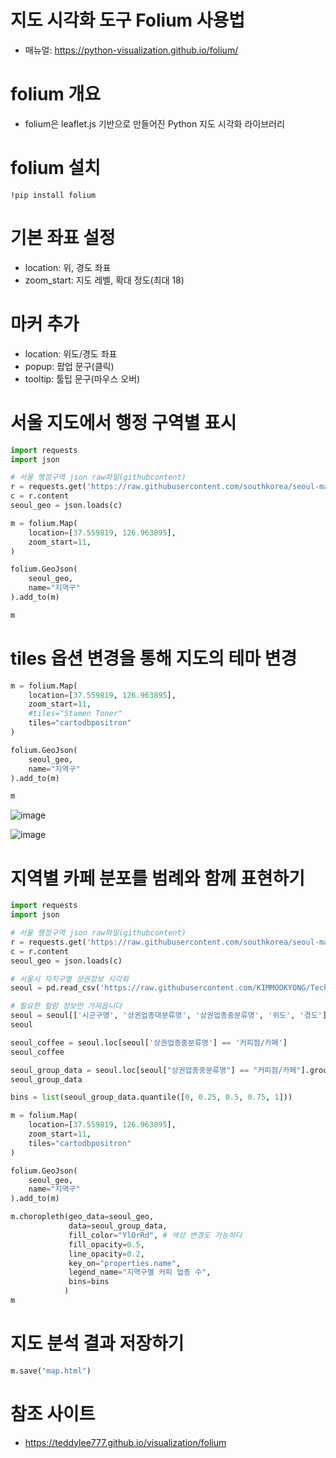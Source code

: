 # 지도 시각화 도구 Folium 사용법
- 매뉴얼: https://python-visualization.github.io/folium/

# folium 개요
- folium은 leaflet.js 기반으로 만들어진 Python 지도 시각화 라이브러리

# folium 설치
```
!pip install folium

```

# 기본 좌표 설정
- location: 위, 경도 좌표
- zoom_start: 지도 레벨, 확대 정도(최대 18)

# 마커 추가
- location: 위도/경도 좌표
- popup: 팝업 문구(클릭)
- tooltip: 툴팁 문구(마우스 오버)


# 서울 지도에서 행정 구역별 표시
```python
import requests
import json

# 서울 행정구역 json raw파일(githubcontent)
r = requests.get('https://raw.githubusercontent.com/southkorea/seoul-maps/master/kostat/2013/json/seoul_municipalities_geo_simple.json')
c = r.content
seoul_geo = json.loads(c)

m = folium.Map(
    location=[37.559819, 126.963895],
    zoom_start=11, 
)

folium.GeoJson(
    seoul_geo,
    name="지역구"
).add_to(m)

m

```

# tiles 옵션 변경을 통해 지도의 테마 변경
```python
m = folium.Map(
    location=[37.559819, 126.963895],
    zoom_start=11, 
    #tiles="Stamen Toner"
    tiles="cartodbpositron"
)

folium.GeoJson(
    seoul_geo,
    name="지역구"
).add_to(m)

m

```
![image](https://user-images.githubusercontent.com/102650331/169255494-24505b56-1eee-4e25-94ee-ed350b55bbb2.png)

![image](https://user-images.githubusercontent.com/102650331/169255543-1a55fc72-ff02-4735-b88b-820440531a99.png)


# 지역별 카페 분포를 범례와 함께 표현하기
```python
import requests
import json

# 서울 행정구역 json raw파일(githubcontent)
r = requests.get('https://raw.githubusercontent.com/southkorea/seoul-maps/master/kostat/2013/json/seoul_municipalities_geo_simple.json')
c = r.content
seoul_geo = json.loads(c)

# 서울시 자치구별 상권정보 시각화
seoul = pd.read_csv('https://raw.githubusercontent.com/KIMMOOKYONG/Technical-Note/main/%EC%A7%80%EB%8F%84%EC%8B%9C%EA%B0%81%ED%99%94/%EC%86%8C%EC%83%81%EA%B3%B5%EC%9D%B8%EC%8B%9C%EC%9E%A5%EC%A7%84%ED%9D%A5%EA%B3%B5%EB%8B%A8_%EC%83%81%EA%B0%80(%EC%83%81%EA%B6%8C)%EC%A0%95%EB%B3%B4_%EC%84%9C%EC%9A%B8_202203_01.tsv', sep="\t")

# 필요한 컬럼 정보만 가져옵니다
seoul = seoul[['시군구명', '상권업종대분류명', '상권업종중분류명', '위도', '경도']]
seoul

seoul_coffee = seoul.loc[seoul['상권업종중분류명'] == '커피점/카페']
seoul_coffee

seoul_group_data = seoul.loc[seoul["상권업종중분류명"] == "커피점/카페"].groupby("시군구명")["상권업종중분류명"].count()
seoul_group_data

bins = list(seoul_group_data.quantile([0, 0.25, 0.5, 0.75, 1]))

m = folium.Map(
    location=[37.559819, 126.963895],
    zoom_start=11, 
    tiles="cartodbpositron"
)

folium.GeoJson(
    seoul_geo,
    name="지역구"
).add_to(m)

m.choropleth(geo_data=seoul_geo,
             data=seoul_group_data, 
             fill_color="YlOrRd", # 색상 변경도 가능하다
             fill_opacity=0.5,
             line_opacity=0.2,
             key_on="properties.name",
             legend_name="지역구별 커피 업종 수", 
             bins=bins
            )
m

```


# 지도 분석 결과 저장하기
```python
m.save("map.html")

```


# 참조 사이트
- https://teddylee777.github.io/visualization/folium


